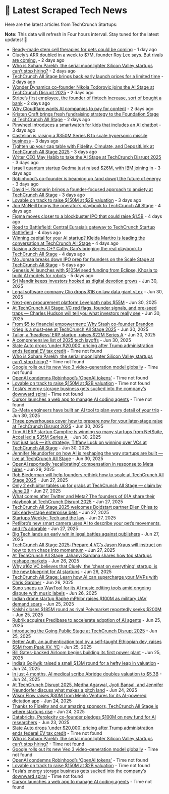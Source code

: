 
# 📰 Latest Scraped Tech News

Here are the latest articles from TechCrunch Startups:

**Note:** This data will refresh in Four hours interval. Stay tuned for the latest updates! 🔄
- [Ready-made stem cell therapies for pets could be coming](https://techcrunch.com/2025/07/04/ready-made-stem-cell-therapies-for-pets-could-be-coming/) - 1 day ago
- [Cluely’s ARR doubled in a week to $7M, founder Roy Lee says. But rivals are coming.](https://techcrunch.com/2025/07/03/cluelys-arr-doubled-in-a-week-to-7m-founder-roy-lee-says-but-rivals-are-coming/) - 2 days ago
- [Who is Soham Parekh, the serial moonlighter Silicon Valley startups can’t stop hiring?](https://techcrunch.com/2025/07/03/who-is-soham-parekh-the-serial-moonlighter-silicon-valley-startups-cant-stop-hiring/) - 2 days ago
- [TechCrunch All Stage brings back early launch prices for a limited time](https://techcrunch.com/2025/07/03/rollback-rates-techcrunch-all-stage-brings-back-early-launch-prices-for-a-limited-time/) - 2 days ago
- [Wonder Dynamics co-founder Nikola Todorovic joins the AI Stage at TechCrunch Disrupt 2025](https://techcrunch.com/2025/07/03/wonder-dynamics-co-founder-nikola-todorovic-joins-the-ai-stage-at-techcrunch-disrupt-2025/) - 2 days ago
- [Stripe’s first employee, the founder of fintech Increase, sort of bought a bank](https://techcrunch.com/2025/07/03/stripes-first-employee-the-founder-of-fintech-increase-sort-of-bought-a-bank/) - 2 days ago
- [Why Cloudflare wants AI companies to pay for content](https://techcrunch.com/podcast/why-cloudflare-wants-ai-companies-to-pay-for-content/) - 2 days ago
- [Kristen Craft brings fresh fundraising strategy to the Foundation Stage at TechCrunch All Stage](https://techcrunch.com/2025/07/03/kristen-craft-brings-fresh-fundraising-strategy-to-the-foundation-stage-at-techcrunch-all-stage/) - 2 days ago
- [Pinwheel introduces a smartwatch for kids that includes an AI chatbot](https://techcrunch.com/2025/07/03/pinwheel-introduces-a-smartwatch-for-kids-that-includes-an-ai-chatbot/) - 3 days ago
- [Castelion is raising a $350M Series B to scale hypersonic missile business](https://techcrunch.com/2025/07/03/castelion-raises-350m-series-b-to-scale-hypersonic-missile-business/) - 3 days ago
- [Tighten up your cap table with Fidelity, Cimulate, and DepositLink at TechCrunch All Stage 2025](https://techcrunch.com/2025/07/03/tighten-up-your-cap-table-with-fidelity-cimulate-and-depositlink-at-techcrunch-all-stage-2025/) - 3 days ago
- [Writer CEO May Habib to take the AI Stage at TechCrunch Disrupt 2025](https://techcrunch.com/2025/07/03/writer-ceo-may-habib-to-take-the-ai-stage-at-techcrunch-disrupt-2025/) - 3 days ago
- [Israeli quantum startup Qedma just raised $26M, with IBM joining in](https://techcrunch.com/2025/07/03/israeli-quantum-startup-qedma-just-raised-26-million-with-ibm-joining-in/) - 3 days ago
- [Robinhood’s co-founder is beaming up (and down) the future of energy](https://techcrunch.com/podcast/robinhoods-co-founder-is-beaming-up-and-down-the-future-of-energy/) - 3 days ago
- [David H. Rosmarin brings a founder-focused approach to anxiety at TechCrunch All Stage](https://techcrunch.com/2025/07/02/david-h-rosmarin-brings-a-founder-focused-approach-to-anxiety-at-techcrunch-all-stage/) - 3 days ago
- [Lovable on track to raise $150M at $2B valuation](https://techcrunch.com/2025/07/02/lovable-on-track-to-raise-150m-at-2b-valuation/) - 3 days ago
- [Jon McNeill brings the operator’s playbook to TechCrunch All Stage](https://techcrunch.com/2025/07/01/jon-mcneill-brings-the-operators-playbook-to-techcrunch-all-stage/) - 4 days ago
- [Figma moves closer to a blockbuster IPO that could raise $1.5B](https://techcrunch.com/2025/07/01/figma-moves-closer-to-a-blockbuster-ipo-that-could-raise-1-5b/) - 4 days ago
- [Road to Battlefield: Central Eurasia’s gateway to TechCrunch Startup Battlefield](https://techcrunch.com/2025/07/01/road-to-battlefield-central-eurasias-gateway-to-techcrunch-startup-battlefield/) - 4 days ago
- [Winning capital for your AI startup? Kleida Martiro is leading the conversation at TechCrunch All Stage](https://techcrunch.com/2025/07/01/winning-capital-for-your-ai-startup-kleida-martiro-is-leading-the-conversation-at-techcrunch-all-stage/) - 4 days ago
- [Raising a Series C+? Cathy Gao’s bringing the real playbook to TechCrunch All Stage](https://techcrunch.com/2025/07/01/raising-a-series-c-cathy-gaos-bringing-the-real-playbook-to-techcrunch-all-stage/) - 4 days ago
- [Mo Jomaa breaks down IPO prep for founders on the Scale Stage at TechCrunch All Stage](https://techcrunch.com/2025/07/01/mo-jomaa-breaks-down-ipo-prep-for-founders-on-the-scale-stage-at-techcrunch-all-stage/) - 5 days ago
- [Genesis AI launches with $105M seed funding from Eclipse, Khosla to build AI models for robots](https://techcrunch.com/2025/07/01/genesis-ai-launches-with-105m-seed-funding-from-eclipse-khosla-to-build-ai-models-for-robots/) - 5 days ago
- [Sri Mandir keeps investors hooked as digital devotion grows](https://techcrunch.com/2025/06/30/sri-mandir-keeps-investors-hooked-as-digital-devotion-grows/) - Jun 30, 2025
- [Legal software company Clio drops $1B on law data giant vLex](https://techcrunch.com/2025/06/30/legal-software-company-clio-drops-1b-on-law-data-giant-vlex/) - Jun 30, 2025
- [Next-gen procurement platform Levelpath nabs $55M](https://techcrunch.com/2025/06/30/next-gen-procurement-platform-levelpath-nabs-55m/) - Jun 30, 2025
- [At TechCrunch All Stage: VC red flags, founder signals, and pre-seed traps — Charles Hudson will tell you what investors really see](https://techcrunch.com/2025/06/30/at-techcrunch-all-stage-vc-red-flags-founder-signals-and-pre-seed-traps-charles-hudson-will-tell-you-what-investors-really-see/) - Jun 30, 2025
- [From $5 to financial empowerment: Why Stash co-founder Brandon Krieg is a must-see at TechCrunch All Stage 2025](https://techcrunch.com/2025/06/30/from-5-to-financial-empowerment-why-stash-co-founder-brandon-krieg-is-a-must-see-at-techcrunch-all-stage-2025/) - Jun 30, 2025
- [Tailor, a ‘headless’ ERP startup, raises $22M Series A](https://techcrunch.com/2025/06/30/tailor-a-headless-erp-startup-raises-22m-series-a/) - Jun 30, 2025
- [A comprehensive list of 2025 tech layoffs](https://techcrunch.com/2025/06/30/tech-layoffs-2025-list/) - Jun 30, 2025
- [Slate Auto drops ‘under $20,000’ pricing after Trump administration ends federal EV tax credit](https://techcrunch.com/2025/07/03/slate-auto-drops-under-20000-pricing-after-trump-administration-ends-federal-ev-tax-credit/) - Time not found
- [Who is Soham Parekh, the serial moonlighter Silicon Valley startups can’t stop hiring?](https://techcrunch.com/2025/07/03/who-is-soham-parekh-the-serial-moonlighter-silicon-valley-startups-cant-stop-hiring/) - Time not found
- [Google rolls out its new Veo 3 video-generation model globally](https://techcrunch.com/2025/07/03/google-rolls-out-its-new-veo-3-video-generation-model-globally/) - Time not found
- [OpenAI condemns Robinhood’s ‘OpenAI tokens’](https://techcrunch.com/2025/07/02/openai-condemns-robinhoods-openai-tokens/) - Time not found
- [Lovable on track to raise $150M at $2B valuation](https://techcrunch.com/2025/07/02/lovable-on-track-to-raise-150m-at-2b-valuation/) - Time not found
- [Tesla’s energy storage business gets sucked into the company’s downward spiral](https://techcrunch.com/2025/07/02/teslas-energy-storage-business-gets-sucked-into-the-companys-downward-spiral/) - Time not found
- [Cursor launches a web app to manage AI coding agents](https://techcrunch.com/2025/06/30/cursor-launches-a-web-app-to-manage-ai-coding-agents/) - Time not found
- [Ex-Meta engineers have built an AI tool to plan every detail of your trip](https://techcrunch.com/2025/06/30/former-meta-engineers-airial-travel-tool-helps-travelers-solve-logistics-planning-with-ai/) - Jun 30, 2025
- [Three powerhouses cover how to prepare now for your later-stage raise at TechCrunch Disrupt 2025](https://techcrunch.com/2025/06/30/how-to-prepare-now-for-your-later-stage-raise-at-techcrunch-disrupt-2025/) - Jun 30, 2025
- [Tiny AI ERP startup Campfire is winning so many startups from NetSuite, Accel led a $35M Series A ](https://techcrunch.com/2025/06/30/tiny-ai-erp-startup-campfire-is-winning-so-many-startups-from-netsuite-accel-led-a-35m-series-a/) - Jun 30, 2025
- [Not just luck — it’s strategy: Tiffany Luck on winning over VCs at TechCrunch All Stage](https://techcrunch.com/2025/06/30/not-just-luck-its-strategy-tiffany-luck-on-winning-over-vcs-at-techcrunch-all-stage/) - Jun 30, 2025
- [Jennifer Neundorfer on how AI is reshaping the way startups are built — live at TechCrunch All Stage](https://techcrunch.com/2025/06/30/jennifer-neundorfer-on-how-ai-is-reshaping-the-way-startups-are-built-live-at-techcrunch-all-stage/) - Jun 30, 2025
- [OpenAI reportedly ‘recalibrating’ compensation in response to Meta hires](https://techcrunch.com/2025/06/29/openai-reportedly-recalibrating-compensation-in-response-to-meta-hires/) - Jun 29, 2025
- [Rob Biederman will help founders rethink how to scale at TechCrunch All Stage 2025](https://techcrunch.com/2025/06/27/at-techcrunch-all-stage-2025-rob-biederman-will-help-founders-rethink-how-to-scale/) - Jun 27, 2025
- [Only 2 exhibitor tables up for grabs at TechCrunch All Stage — claim by June 29](https://techcrunch.com/2025/06/27/only-2-exhibitor-tables-up-for-grabs-at-techcrunch-all-stage-claim-by-june-29/) - Jun 27, 2025
- [What comes after Twitter and Meta? The founders of 01A share their playbook at TechCrunch Disrupt 2025](https://techcrunch.com/2025/06/27/what-comes-after-twitter-and-meta-the-founders-of-01a-share-their-playbook-at-techcrunch-disrupt-2025/) - Jun 27, 2025
- [TechCrunch All Stage 2025 welcomes Boldstart partner Ellen Chisa to talk early-stage enterprise bets](https://techcrunch.com/2025/06/27/techcrunch-all-stage-2025-welcomes-boldstart-partner-ellen-chisa-to-talk-early-stage-enterprise-bets/) - Jun 27, 2025
- [Startups Weekly: Tech and the law](https://techcrunch.com/2025/06/27/startups-weekly-tech-and-the-law/) - Jun 27, 2025
- [Petlibro’s new smart camera uses AI to describe your pet’s movements, and it’s adorable](https://techcrunch.com/2025/06/27/petlibros-new-smart-camera-uses-ai-to-describe-your-pets-movements-and-its-adorable/) - Jun 27, 2025
- [Big Tech lands an early win in legal battles against publishers](https://techcrunch.com/podcast/big-tech-lands-an-early-win-in-legal-battles-against-publishers/) - Jun 27, 2025
- [TechCrunch All Stage 2025: Prepare 4 VC’s Jason Kraus will instruct on how to turn chaos into momentum](https://techcrunch.com/2025/06/27/techcrunch-all-stage-2025-prepare-4-vcs-jason-kraus-will-instruct-on-how-to-turn-chaos-into-momentum/) - Jun 27, 2025
- [At TechCrunch All Stage, Jahanvi Sardana shares how top startups reshape markets](https://techcrunch.com/2025/06/26/new-session-at-techcrunch-all-stage-jahanvi-sardana-on-how-top-startups-reshape-markets/) - Jun 26, 2025
- [Why a16z VC believes that Cluely, the ‘cheat on everything’ startup, is the new blueprint for AI startups](https://techcrunch.com/2025/06/26/why-a16z-vc-believes-that-cluely-the-cheat-on-everything-startup-is-the-new-blueprint-for-ai-startups/) - Jun 26, 2025
- [TechCrunch All Stage: Learn how AI can supercharge your MVPs with Chris Gardner](https://techcrunch.com/2025/06/26/techcrunch-all-stage-learn-how-ai-can-supercharge-your-mvps-with-chris-gardner/) - Jun 26, 2025
- [Suno snaps up WavTool for its AI music editing tools amid ongoing dispute with music labels](https://techcrunch.com/2025/06/26/suno-snaps-up-wavtool-for-its-ai-music-editing-tools-amid-ongoing-dispute-with-music-labels/) - Jun 26, 2025
- [Indian drone startup Raphe mPhibr raises $100M as military UAV demand soars](https://techcrunch.com/2025/06/25/indian-drone-startup-raphe-mphibr-raises-100m-as-military-uav-demand-soars/) - Jun 25, 2025
- [Kalshi closes $185M round as rival Polymarket reportedly seeks $200M](https://techcrunch.com/2025/06/25/kalshi-closes-185m-round-as-rival-polymarket-reportedly-seeks-200m/) - Jun 25, 2025
- [Rubrik acquires Predibase to accelerate adoption of AI agents](https://techcrunch.com/2025/06/25/rubrik-acquires-predibase-to-accelerate-adoption-of-ai-agents/) - Jun 25, 2025
- [Introducing the Going Public Stage at TechCrunch Disrupt 2025](https://techcrunch.com/2025/06/25/introducing-the-going-public-stage-at-techcrunch-disrupt-2025/) - Jun 25, 2025
- [Better Auth, an authentication tool by a self-taught Ethiopian dev, raises $5M from Peak XV, YC](https://techcrunch.com/2025/06/25/this-self-taught-ethiopian-dev-built-an-authentication-tool-and-got-into-yc/) - Jun 25, 2025
- [Bill Gates-backed Airloom begins building its first power plant](https://techcrunch.com/2025/06/25/bill-gates-backed-airloom-begins-building-its-first-power-plant/) - Jun 25, 2025
- [India’s GoKwik raised a small $13M round for a hefty leap in valuation](https://techcrunch.com/2025/06/24/indias-gokwik-raised-a-small-13m-round-for-a-hefty-leap-in-valuation/) - Jun 24, 2025
- [In just 4 months, AI medical scribe Abridge doubles valuation to $5.3B](https://techcrunch.com/2025/06/24/in-just-4-months-ai-medical-scribe-abridge-doubles-valuation-to-5-3b/) - Jun 24, 2025
- [At TechCrunch Disrupt 2025, Medha Agarwal, Jyoti Bansal, and Jennifer Neundorfer discuss what makes a pitch land](https://techcrunch.com/2025/06/24/at-techcrunch-disrupt-2025-medha-agarwal-jyoti-bansal-and-jennifer-neundorfer-discuss-what-makes-a-pitch-land/) - Jun 24, 2025
- [Wispr Flow raises $30M from Menlo Ventures for its AI-powered dictation app](https://techcrunch.com/2025/06/24/wispr-flow-raises-30m-from-menlo-ventures-for-its-ai-powered-dictation-app/) - Jun 24, 2025
- [Thanks to Fidelity and our amazing sponsors, TechCrunch All Stage is where startups rise](https://techcrunch.com/2025/06/24/thanks-to-fidelity-and-our-amazing-sponsors-techcrunch-all-stage-is-where-startups-rise/) - Jun 24, 2025
- [Databricks, Perplexity co-founder pledges $100M on new fund for AI researchers](https://techcrunch.com/2025/06/23/databricks-perplexity-co-founder-pledges-100m-on-new-fund-for-ai-researchers/) - Jun 23, 2025
- [Slate Auto drops ‘under $20,000’ pricing after Trump administration ends federal EV tax credit](https://techcrunch.com/2025/07/03/slate-auto-drops-under-20000-pricing-after-trump-administration-ends-federal-ev-tax-credit/) - Time not found
- [Who is Soham Parekh, the serial moonlighter Silicon Valley startups can’t stop hiring?](https://techcrunch.com/2025/07/03/who-is-soham-parekh-the-serial-moonlighter-silicon-valley-startups-cant-stop-hiring/) - Time not found
- [Google rolls out its new Veo 3 video-generation model globally](https://techcrunch.com/2025/07/03/google-rolls-out-its-new-veo-3-video-generation-model-globally/) - Time not found
- [OpenAI condemns Robinhood’s ‘OpenAI tokens’](https://techcrunch.com/2025/07/02/openai-condemns-robinhoods-openai-tokens/) - Time not found
- [Lovable on track to raise $150M at $2B valuation](https://techcrunch.com/2025/07/02/lovable-on-track-to-raise-150m-at-2b-valuation/) - Time not found
- [Tesla’s energy storage business gets sucked into the company’s downward spiral](https://techcrunch.com/2025/07/02/teslas-energy-storage-business-gets-sucked-into-the-companys-downward-spiral/) - Time not found
- [Cursor launches a web app to manage AI coding agents](https://techcrunch.com/2025/06/30/cursor-launches-a-web-app-to-manage-ai-coding-agents/) - Time not found